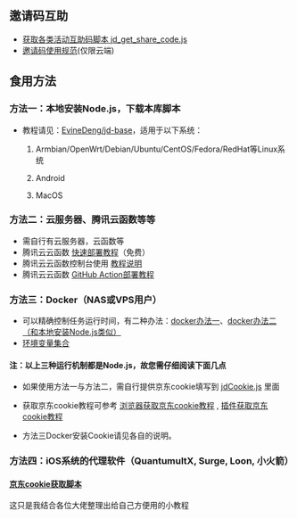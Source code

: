 ## 邀请码互助
  - [获取各类活动互助码脚本 jd_get_share_code.js](https://github.com/ww69mm/jc/blob/main/jd_get_share_code.js)
  - [邀请码使用规范](https://github.com/ww69mm/jc/blob/main/githubAction.md#%E4%BA%92%E5%8A%A9%E7%A0%81%E7%B1%BB%E7%8E%AF%E5%A2%83%E5%8F%98%E9%87%8F)(仅限云端)
## 食用方法

### 方法一：本地安装Node.js，下载本库脚本

  - 教程请见：[EvineDeng/jd-base](https://github.com/EvineDeng/jd-base)，适用于以下系统：

    1. Armbian/OpenWrt/Debian/Ubuntu/CentOS/Fedora/RedHat等Linux系统

    2. Android

    3. MacOS

### 方法二：云服务器、腾讯云函数等等

  - 需自行有云服务器，云函数等
  - 腾讯云云函数 [快速部署教程](https://github.com/ww69mm/jc/blob/main/tencentscf.md)（免费）
  - 腾讯云云函数控制台使用 [教程说明](https://github.com/ww69mm/jc/blob/main/iCloud.md#1%E5%AE%89%E8%A3%85-nodejs-%E7%8E%AF%E5%A2%83)
  - 腾讯云云函数 [GitHub Action部署教程](https://github.com/ww69mm/jc/blob/main/tencentscf.md#github-action-%E9%83%A8%E7%BD%B2)
       
 
### 方法三：Docker（NAS或VPS用户）

 - 可以精确控制任务运行时间，有二种办法：[docker办法一](https://github.com/ww69mm/jc/tree/main/docker)、[docker办法二（和本地安装Node.js类似）](https://github.com/EvineDeng/jd-base)
 - [环境变量集合](https://github.com/ww69mm/jc/blob/main/githubAction.md#%E7%8E%AF%E5%A2%83%E5%8F%98%E9%87%8F%E8%AF%B4%E6%98%8E)
 
#### 注：以上三种运行机制都是Node.js，故您需仔细阅读下面几点


  - 如果使用方法一与方法二，需自行提供京东cookie填写到 [jdCookie.js](https://github.com/ww69mm/jc/blob/main/jdCookie.js) 里面

   
  - 获取京东cookie教程可参考 [浏览器获取京东cookie教程](https://github.com/ww69mm/jc/blob/main/GetJdCookie.md) , [插件获取京东cookie教程](https://github.com/ww69mm/jc/blob/main/GetJdCookie2.md)

  - 方法三Docker安装Cookie请见各自的说明。

### 方法四：iOS系统的代理软件（QuantumultX, Surge, Loon, 小火箭）

#### [京东cookie获取脚本](https://github.com/ww69mm/jc/blob/main/JD_extra_cookie.js)

这只是我结合各位大佬整理出给自己方便用的小教程

